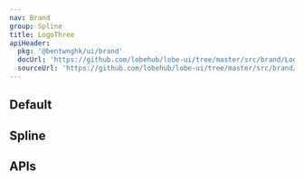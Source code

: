 ```yaml
---
nav: Brand
group: Spline
title: LogoThree
apiHeader:
  pkg: '@bentwnghk/ui/brand'
  docUrl: 'https://github.com/lobehub/lobe-ui/tree/master/src/brand/LogoThree/index.md'
  sourceUrl: 'https://github.com/lobehub/lobe-ui/tree/master/src/brand/LogoThree/index.tsx'
---
```


## Default

<code src="./demos/index.tsx" nopadding></code>

## Spline

<code src="./demos/LogoSpline.tsx" nopadding></code>

## APIs

<API></API>
